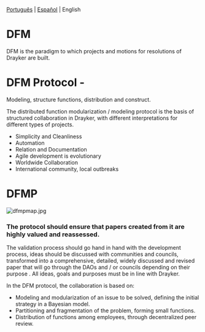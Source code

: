 [Português](./README.PT.md) | [Español](./README.ES.md) | English

# DFM
DFM is the paradigm to which projects and motions for resolutions of Drayker are built.

# DFM Protocol -

Modeling, structure functions, distribution and construct. 

The distributed function modularization / modeling protocol is the basis of structured collaboration in Drayker, with different interpretations for different types of projects.

- Simplicity and Cleanliness
- Automation
- Relation and Documentation
- Agile development is evolutionary
- Worldwide Collaboration
- International community, local outbreaks


# DFMP

![dfmpmap.jpg](https://cdn.steemitimages.com/DQmSJ453tAwPZ2wQZDK4fGFmjrCcab1aKQpeDXK3ESfz1ei/dfmpmap.jpg)

### The protocol should ensure that papers created from it are highly valued and reassessed.

The validation process should go hand in hand with the development process, ideas should be discussed with communities and councils, transformed into a comprehensive, detailed, widely discussed and revised paper that will go through the DAOs and / or councils depending on their purpose . All ideas, goals and purposes must be in line with Drayker.

In the DFM protocol, the collaboration is based on:
- Modeling and modularization of an issue to be solved, defining the initial strategy in a Bayesian model.
- Partitioning and fragmentation of the problem, forming small functions.
- Distribution of functions among employees, through decentralized peer review.

